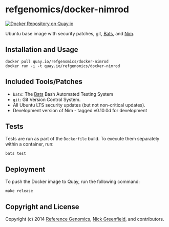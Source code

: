 # refgenomics/docker-nimrod

[![Docker Repository on Quay.io](https://quay.io/repository/refgenomics/docker-nimrod/status?token=4f8dc19c-22b0-45c1-b2bd-b15eac01937c "Docker Repository on Quay.io")](https://quay.io/repository/refgenomics/docker-nimrod)

Ubuntu base image with security patches, git, [Bats](https://github.com/sstephenson/bats), and [Nim](https://github.com/Araq/Nimrod).

## Installation and Usage

    docker pull quay.io/refgenomics/docker-nimrod
    docker run -i -t quay.io/refgenomics/docker-nimrod

## Included Tools/Patches

* `bats`: The [Bats](https://github.com/sstephenson/bats) Bash Automated Testing System
* `git`: Git Version Control System.
* All Ubuntu LTS security updates (but not non-critical updates).
* Development version of Nim - tagged v0.10.0d for development

## Tests

Tests are run as part of the `Dockerfile` build. To execute them separately within a container, run:

    bats test

## Deployment

To push the Docker image to Quay, run the following command:

    make release

## Copyright and License

Copyright (c) 2014 [Reference Genomics](https://www.refgenomics.com), [Nick Greenfield](https://github.com/boydgreenfield), and contributors.
